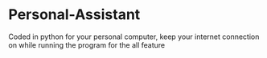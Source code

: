 # Personal-Assistant
Coded in python for your personal computer, keep your internet connection on while running the program for the all feature
